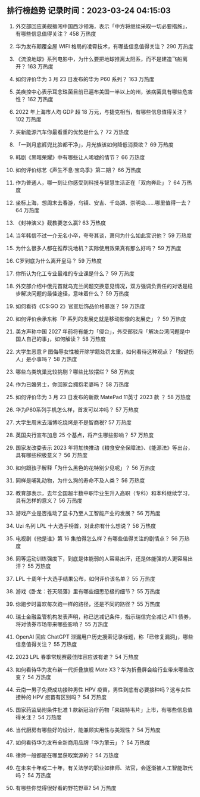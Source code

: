 
## 排行榜趋势 记录时间：2023-03-24 04:15:03
  
  1. 外交部回应美舰擅闯中国西沙领海，表示「中方将继续采取一切必要措施」，有哪些信息值得关注？ 458 万热度
    
  2. 华为发布颠覆全屋 WIFI 格局的凌霄技术，有哪些信息值得关注？ 290 万热度
    
  3. 《流浪地球》系列电影中，为什么要把地球推离太阳系，而不是建造飞船离开？ 163 万热度
    
  4. 如何评价华为 3 月 23 日发布的华为 P60 系列？ 163 万热度
    
  5. 美疾控中心表示耳念珠菌目前已遍布美国一半以上的州，该病菌具有哪些危害性？ 162 万热度
    
  6. 2022 年上海市人均 GDP 超 18 万元，与捷克相当，有哪些信息值得关注？ 102 万热度
    
  7. 买新能源汽车你最看重的优势是什么？ 72 万热度
    
  8. 「一到月底裤兜比脸都干净」，月光族该如何降低消费欲？ 69 万热度
    
  9. 韩剧《黑暗荣耀》中有哪些让人唏嘘的情节？ 66 万热度
    
  10. 如何评价综艺《声生不息·宝岛季》第二期？ 66 万热度
    
  11. 作为普通人，哪一刻让你感受到科技与智慧生活正在「双向奔赴」？ 64 万热度
    
  12. 坐标上海，想周末去春游，乌镇、安吉、千岛湖、崇明岛......哪里值得一去？ 64 万热度
    
  13. 《封神演义》截教要怎么赢? 63 万热度
    
  14. 当年韩信不过一介无名小卒，夸夸其谈，萧何为什么如此赏识他？ 59 万热度
    
  15. 为什么很多人都在推荐洗地机？实际使用效果真有那么好吗？ 59 万热度
    
  16. C罗到底为什么离开皇马？ 59 万热度
    
  17. 你所认为化工专业最难的专业课是什么？ 59 万热度
    
  18. 外交部介绍中俄元首就乌克兰问题交换意见情况，双方强调负责任的对话是稳步解决问题的最佳途径，意味着什么？ 59 万热度
    
  19. 如何看待《CS:GO 2》官宣后饰品价格暴涨？ 59 万热度
    
  20. 如何评价余承东称「P 系列的发展史就是移动影像的发展史」？ 59 万热度
    
  21. 美方声称中国 2027 年前将有能力「侵台」，外交部驳斥「解决台湾问题是中国人自己的事」，如何解读？ 58 万热度
    
  22. 大学生恶意 P 图侮辱女性被开除学籍处罚太重，如何看待这种观点？「按键伤人」是小事吗？ 58 万热度
    
  23. 哪些鸟类筑巢比较挑剔？哪些比较摆烂？ 58 万热度
    
  24. 作为已婚男士，你回家会拥抱老婆吗？ 58 万热度
    
  25. 如何评价华为 3 月 23 日发布的新款 MatePad 11英寸 2023 款 ？ 58 万热度
    
  26. 华为P60系列手机怎么样，首发可以冲吗？ 57 万热度
    
  27. 大学生周末去淄博吃烧烤是不是智商税? 57 万热度
    
  28. 英国央行宣布加息 25 个基点，将产生哪些影响？ 57 万热度
    
  29. 国家发改委表示 2023 年将加快推动《粮食安全保障法》、《能源法》等出台，具有哪些积极意义？ 56 万热度
    
  30. 如何跟孩子解释「为什么黑色的花特别少见呢」？ 56 万热度
    
  31. 同样是哺乳动物，为什么狗的寿命不及人类？ 56 万热度
    
  32. 教育部表示，去年全国超半数中职毕业生升入高职（专科）和本科继续学习，具有怎样的意义？ 56 万热度
    
  33. 游戏产业是否推动了显卡乃至人工智能产业的发展？ 56 万热度
    
  34. Uzi 名列 LPL 十大选手榜首，对此你有什么想说？ 56 万热度
    
  35. 电视剧《他是谁》第 16 集拍得怎么样？有哪些值得关注的剧情点？ 56 万热度
    
  36. 同等运动训练强度下，到底是体能弱的人容易出汗，还是体能强的人更容易出汗？ 55 万热度
    
  37. LPL 十周年十大选手结果公布，如何评价该名单？ 55 万热度
    
  38. 游戏《卧龙：苍天陨落》里有哪些细思恐极的细节？ 55 万热度
    
  39. 你跑步时喜欢每次跑一样的路径，还是不同的路径？ 55 万热度
    
  40. 瑞士金融监管机构发表声明，称已达减记条件，指示瑞信完全减记 AT1 债券，将对债券市场带来哪些影响？ 55 万热度
    
  41. OpenAI 回应 ChatGPT 泄漏用户历史搜索记录标题，称「已修复漏洞」，哪些信息值得关注？ 55 万热度
    
  42. 2023 LPL 春季常规赛最佳阵容应该有谁？ 54 万热度
    
  43. 如何看待华为发布新一代折叠旗舰 Mate X3？华为折叠屏会给行业带来哪些改变？ 54 万热度
    
  44. 云南一男子免费成功接种男性 HPV 疫苗，男性到底有必要接种吗？这与女性接种的 HPV 疫苗有区别吗？ 54 万热度
    
  45. 国家药监局附条件批准 1 款新冠治疗药物「来瑞特韦片」上市，有哪些信息值得关注？ 54 万热度
    
  46. 当代厨房有哪些好的设计，能兼顾实用性与美观性？ 54 万热度
    
  47. 如何看待华为发布全新商用品牌「华为擎云」？ 54 万热度
    
  48. 律师一般都是在哪里获取案源的？ 54 万热度
    
  49. 在未来十年或二十年，有关法学的职业如律师、法官，会逐渐被人工智能取代吗？ 54 万热度
    
  50. 有哪些你觉得很好看的野花野草? 54 万热度
    